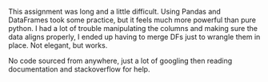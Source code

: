 This assignment was long and a little difficult. Using Pandas and DataFrames took some practice, but it feels much more powerful than pure python. I had a lot of trouble manipulating the columns and making sure the data aligns properly, I ended up having to merge DFs just to wrangle them in place. Not elegant, but works. 

No code sourced from anywhere, just a lot of googling then reading documentation and stackoverflow for help.
